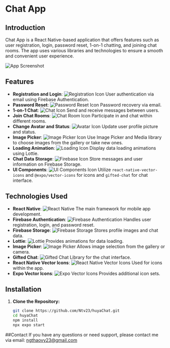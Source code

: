 # Chat App

## Introduction

Chat App is a React Native-based application that offers features such as user registration, login, password reset, 1-on-1 chatting, and joining chat rooms. The app uses various libraries and technologies to ensure a smooth and convenient user experience.

![App Screenshot](path-to-your-screenshot.png)

## Features

- **Registration and Login**: ![Registration Icon](https://img.icons8.com/ios-filled/50/000000/user.png) User authentication via email using Firebase Authentication.
- **Password Reset**: ![Password Reset Icon](https://img.icons8.com/ios-filled/50/000000/forgot-password.png) Password recovery via email.
- **1-on-1 Chat**: ![Chat Icon](https://img.icons8.com/ios-filled/50/000000/chat.png) Send and receive messages between users.
- **Join Chat Rooms**: ![Chat Room Icon](https://img.icons8.com/ios-filled/50/000000/chat-room.png) Participate in and chat within different rooms.
- **Change Avatar and Status**: ![Avatar Icon](https://img.icons8.com/ios-filled/50/000000/user-male.png) Update user profile picture and status.
- **Image Picker**: ![Image Picker Icon](https://img.icons8.com/ios-filled/50/000000/image.png) Use Image Picker and Media library to choose images from the gallery or take new ones.
- **Loading Animation**: ![Loading Icon](https://img.icons8.com/ios-filled/50/000000/loading.png) Display data loading animations using Lottie.
- **Chat Data Storage**: ![Firebase Icon](https://img.icons8.com/ios-filled/50/000000/firebase.png) Store messages and user information on Firebase Storage.
- **UI Components**: ![UI Components Icon](https://img.icons8.com/ios-filled/50/000000/ui.png) Utilize `react-native-vector-icons` and `@expo/vector-icons` for icons and `gifted-chat` for chat interface.

## Technologies Used

- **React Native**: ![React Native](https://img.shields.io/badge/React%20Native-61DAFB?style=flat&logo=react&logoColor=black) The main framework for mobile app development.
- **Firebase Authentication**: ![Firebase Authentication](https://img.shields.io/badge/Firebase-FFCA28?style=flat&logo=firebase&logoColor=white) Handles user registration, login, and password reset.
- **Firebase Storage**: ![Firebase Storage](https://img.shields.io/badge/Firebase%20Storage-FFCA28?style=flat&logo=firebase&logoColor=white) Stores profile images and chat data.
- **Lottie**: ![Lottie](https://img.shields.io/badge/Lottie-FF2D55?style=flat&logo=lottie&logoColor=white) Provides animations for data loading.
- **Image Picker**: ![Image Picker](https://img.shields.io/badge/Image%20Picker-000000?style=flat&logo=image&logoColor=white) Allows image selection from the gallery or camera.
- **Gifted Chat**: ![Gifted Chat](https://img.shields.io/badge/Gifted%20Chat-000000?style=flat&logo=chat&logoColor=white) Library for the chat interface.
- **React Native Vector Icons**: ![React Native Vector Icons](https://img.shields.io/badge/React%20Native%20Vector%20Icons-000000?style=flat&logo=react&logoColor=white) Used for icons within the app.
- **Expo Vector Icons**: ![Expo Vector Icons](https://img.shields.io/badge/Expo%20Vector%20Icons-000000?style=flat&logo=expo&logoColor=white) Provides additional icon sets.



## Installation

1. **Clone the Repository:**

   ```bash
   git clone https://github.com/Ntv23/huyaChat.git
   cd huyaChat
   npm install
   npx expo start
   
##Contact
If you have any questions or need support, please contact me via email: ngthaovy23@gmail.com
